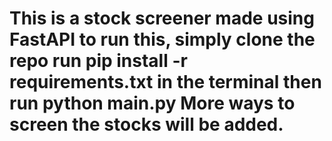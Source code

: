 # This is a stock screener made using FastAPI to run this, simply clone the repo run pip install -r requirements.txt in the terminal then run python main.py More ways to screen the stocks will be added.
